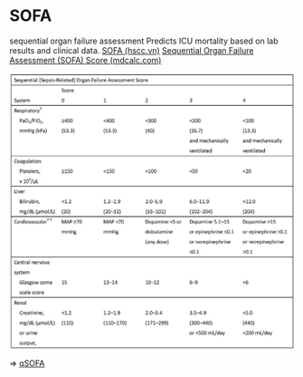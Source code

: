 # SOFA
sequential organ failure assessment
Predicts ICU mortality based on lab results and clinical data.
[SOFA (hscc.vn)](https://hscc.vn/tools.asp?id=bantin&idnhom=6&idtin=11)
[Sequential Organ Failure Assessment (SOFA) Score (mdcalc.com)](https://www.mdcalc.com/calc/691/sequential-organ-failure-assessment-sofa-score)

![SOFA-1716737847939.jpeg](../200%20FILES/201%20Image/image/SOFA-1716737847939.jpeg)

=> [qSOFA](./qSOFA.md)